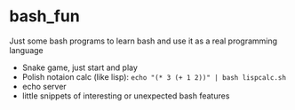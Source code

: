 # bash_fun
Just some bash programs to learn bash and use it as a real programming language

* Snake game, just start and play
* Polish notaion calc (like lisp): `echo "(* 3 (+ 1 2))" | bash lispcalc.sh`
* echo server
* little snippets of interesting or unexpected bash features
